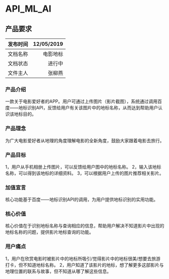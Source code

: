 # API_ML_AI

## 产品要求
| 发布时间 | 12/05/2019 |
| ------  | -------:   |
| 文档名称 |  电影地标   |
| 文档状态 |  进行中     |
| 文件主人  |  张柳燕    |


### 产品介绍
一款关于电影爱好者的APP。用户可通过上传图片（影片截图），系统通过调用百度——地标识别API，反馈给用户有关该图片中的地标名称，从而达到帮助用户认识该地标目的。

### 产品理念
为广大电影爱好者从地理的角度理解电影的全新角度，鼓励大家跟着电影去旅行。

### 产品目标
1，用户从手机相册上传图片，可以反馈给用户图中的地标名称。
2，输入该地标名称，可以得到该地标的详细资料。
3，可以根据用户上传的图片推荐相关影片。

### 加值宣言
核心功能基于百度——地标识别API的调用，为用户提供地标识别的实用功能。

### 核心价值
核心价值在于识别地标名称与查询相应的信息，帮助用户解决不知道影片中出现的地标名称的问题，提供影片地标查询的功能。

### 用户痛点
1，用户在欣赏电影时被影片中的地标所吸引/觉得影片中的地标很美/想要去旅游打卡，但不知道地标名称。
2，用户知道了该影片的地标，想了解更多这部影片与地理位置的联系与故事，但不知道从哪了解这些信息。



